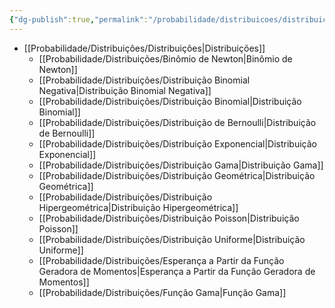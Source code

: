 ```yaml
---
{"dg-publish":true,"permalink":"/probabilidade/distribuicoes/distribuicoes/","dgShowLocalGraph":true,"created":"2025-05-20T13:30:13.850-03:00"}
---
```





- [[Probabilidade/Distribuições/Distribuições\|Distribuições]]
	- [[Probabilidade/Distribuições/Binômio de Newton\|Binômio de Newton]]
	- [[Probabilidade/Distribuições/Distribuição Binomial Negativa\|Distribuição Binomial Negativa]]
	- [[Probabilidade/Distribuições/Distribuição Binomial\|Distribuição Binomial]]
	- [[Probabilidade/Distribuições/Distribuição de Bernoulli\|Distribuição de Bernoulli]]
	- [[Probabilidade/Distribuições/Distribuição Exponencial\|Distribuição Exponencial]]
	- [[Probabilidade/Distribuições/Distribuição Gama\|Distribuição Gama]]
	- [[Probabilidade/Distribuições/Distribuição Geométrica\|Distribuição Geométrica]]
	- [[Probabilidade/Distribuições/Distribuição Hipergeométrica\|Distribuição Hipergeométrica]]
	- [[Probabilidade/Distribuições/Distribuição Poisson\|Distribuição Poisson]]
	- [[Probabilidade/Distribuições/Distribuição Uniforme\|Distribuição Uniforme]]
	- [[Probabilidade/Distribuições/Esperança a Partir da Função Geradora de Momentos\|Esperança a Partir da Função Geradora de Momentos]]
	- [[Probabilidade/Distribuições/Função Gama\|Função Gama]]


